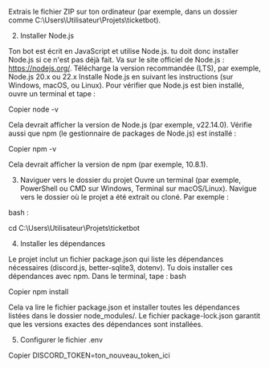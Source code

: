 

Extrais le fichier ZIP sur ton ordinateur (par exemple, dans un dossier comme C:\Users\Utilisateur\Projets\ticketbot).

2. Installer Node.js
   
Ton bot est écrit en JavaScript et utilise Node.js. tu doit donc installer Node.js si ce n'est pas déjà fait.
Va sur le site officiel de Node.js : https://nodejs.org/.
Télécharge la version recommandée (LTS), par exemple, Node.js 20.x ou 22.x 
Installe Node.js en suivant les instructions (sur Windows, macOS, ou Linux).
Pour vérifier que Node.js est bien installé, ouvre un terminal et tape :

Copier
node -v

Cela devrait afficher la version de Node.js (par exemple, v22.14.0).
Vérifie aussi que npm (le gestionnaire de packages de Node.js) est installé :


Copier
npm -v

Cela devrait afficher la version de npm (par exemple, 10.8.1).

3. Naviguer vers le dossier du projet
Ouvre un terminal (par exemple, PowerShell ou CMD sur Windows, Terminal sur macOS/Linux).
Navigue vers le dossier où le projet a été extrait ou cloné.
Par exemple :

bash :

cd C:\Users\Utilisateur\Projets\ticketbot

4. Installer les dépendances
   
Le projet inclut un fichier package.json qui liste les dépendances nécessaires (discord.js, better-sqlite3, dotenv). Tu dois installer ces dépendances avec npm.
Dans le terminal, tape :
bash

Copier
npm install

Cela va lire le fichier package.json et installer toutes les dépendances listées dans le dossier node_modules/. Le fichier package-lock.json garantit que les versions exactes des dépendances sont installées.

5. Configurer le fichier .env

Copier
DISCORD_TOKEN=ton_nouveau_token_ici
